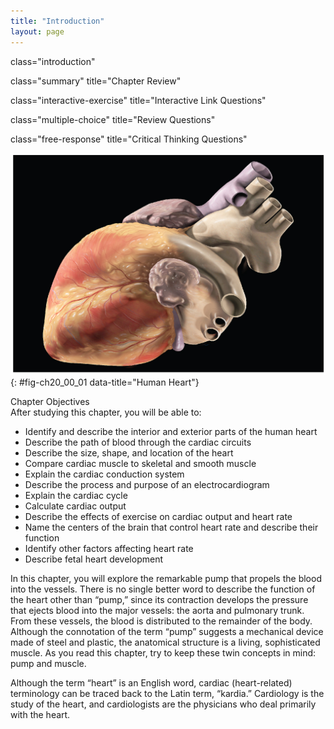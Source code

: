```yaml
---
title: "Introduction"
layout: page
---
```



<cnx-pi data-type="cnx.flag.introduction"> class="introduction" </cnx-pi>

<cnx-pi data-type="cnx.eoc">class="summary" title="Chapter Review"</cnx-pi>

<cnx-pi data-type="cnx.eoc">class="interactive-exercise" title="Interactive Link Questions"</cnx-pi>

<cnx-pi data-type="cnx.eoc">class="multiple-choice" title="Review Questions" </cnx-pi>

<cnx-pi data-type="cnx.eoc">class="free-response" title="Critical Thinking Questions"</cnx-pi>

 ![This photo shows a human heart.](../resources/2000_Human_Heart_Photo.jpg "This artist&#x2019;s conception of the human heart suggests a powerful engine&#x2014;not inappropriate for a muscular pump that keeps the body continually supplied with&#xA0;blood. (credit: Patrick J. Lynch)"){: #fig-ch20_00_01 data-title="Human Heart"}

<div data-type="note" class="note chapter-objectives" markdown="1">
<div data-type="title" class="title">
Chapter Objectives
</div>
After studying this chapter, you will be able to:

* Identify and describe the interior and exterior parts of the human heart
* Describe the path of blood through the cardiac circuits
* Describe the size, shape, and location of the heart
* Compare cardiac muscle to skeletal and smooth muscle
* Explain the cardiac conduction system
* Describe the process and purpose of an electrocardiogram
* Explain the cardiac cycle
* Calculate cardiac output
* Describe the effects of exercise on cardiac output and heart rate
* Name the centers of the brain that control heart rate and describe their function
* Identify other factors affecting heart rate
* Describe fetal heart development

</div>

In this chapter, you will explore the remarkable pump that propels the blood into the vessels. There is no single better word to describe the function of the heart other than “pump,” since its contraction develops the pressure that ejects blood into the major vessels: the aorta and pulmonary trunk. From these vessels, the blood is distributed to the remainder of the body. Although the connotation of the term “pump” suggests a mechanical device made of steel and plastic, the anatomical structure is a living, sophisticated muscle. As you read this chapter, try to keep these twin concepts in mind: pump and muscle.

Although the term “heart” is an English word, cardiac (heart-related) terminology can be traced back to the Latin term, “kardia.” Cardiology is the study of the heart, and cardiologists are the physicians who deal primarily with the heart.

